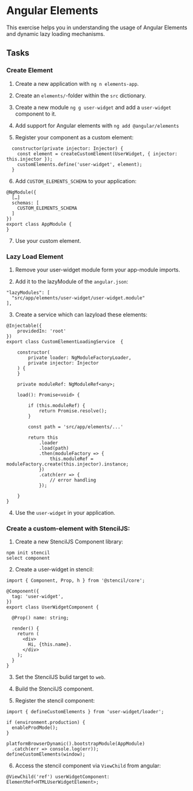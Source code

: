 # Angular Elements

This exercise helps you in understanding the usage of Angular Elements and dynamic lazy loading mechanisms.

## Tasks

### Create Element

1. Create a new application with `ng n elements-app`.

2. Create an `elements/`-folder within the `src` dictionary. 

3. Create a new module `ng g user-widget` and add a `user-widget` component to it.

4. Add support for Angular elements with `ng add @angular/elements`

5. Register your component as a custom element: 

```
  constructor(private injector: Injector) {
    const element = createCustomElement(UserWidget, { injector: this.injector });
    customElements.define('user-widget', element);
  }
```

6. Add `CUSTOM_ELEMENTS_SCHEMA` to your application: 

```
@NgModule({
  […]
  schemas: [
    CUSTOM_ELEMENTS_SCHEMA
  ]
})
export class AppModule {
}
```

7. Use your custom element. 

### Lazy Load Element

1. Remove your user-widget module form your app-module imports. 

2. Add it to the lazyModule of the `angular.json`:

```
"lazyModules": [
  "src/app/elements/user-widget/user-widget.module"
],
```

3. Create a service which can lazyload these elements:

```
@Injectable({
    providedIn: 'root'
})
export class CustomElementLoadingService  {

    constructor(
        private loader: NgModuleFactoryLoader,
        private injector: Injector
    ) {
    }

    private moduleRef: NgModuleRef<any>;

    load(): Promise<void> {
        
        if (this.moduleRef) {
            return Promise.resolve();
        }

        const path = 'src/app/elements/...'
        
        return this
            .loader
            .load(path)
            .then(moduleFactory => {
                this.moduleRef = moduleFactory.create(this.injector).instance;
            })
            .catch(err => {
                // error handling
            });
        
    }
}
```

4. Use the `user-widget` in your application. 

### Create a custom-element with StencilJS: 

1. Create a new StencilJS Component library: 

```
npm init stencil
select component
```

2. Create a user-widget in stencil: 

```
import { Component, Prop, h } from '@stencil/core';

@Component({
  tag: 'user-widget',
})
export class UserWidgetComponent {

  @Prop() name: string;

  render() {
    return (
      <div>
        Hi, {this.name}.
      </div>
    );
  }
}
```

3. Set the StencilJS bulid target to `web`. 

4. Build the StencilJS component. 

5. Register the stencil component: 

```
import { defineCustomElements } from 'user-widget/loader';

if (environment.production) {
  enableProdMode();
}

platformBrowserDynamic().bootstrapModule(AppModule)
  .catch(err => console.log(err));
defineCustomElements(window);
```

6. Access the stencil component via `ViewChild` from angular: 

```
@ViewChild('ref') userWidgetComponent: ElementRef<HTMLUserWidgetElement>;
```
